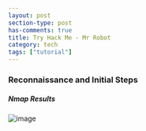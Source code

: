 ```yaml
---
layout: post
section-type: post
has-comments: true
title: Try Hack Me - Mr Robot
category: tech
tags: ["tutorial"]
---
```


### Reconnaissance and Initial Steps

##### Nmap Results

![image](https://github.com/user-attachments/assets/de811a40-544a-4d62-bafd-f03e64b11c4d)
